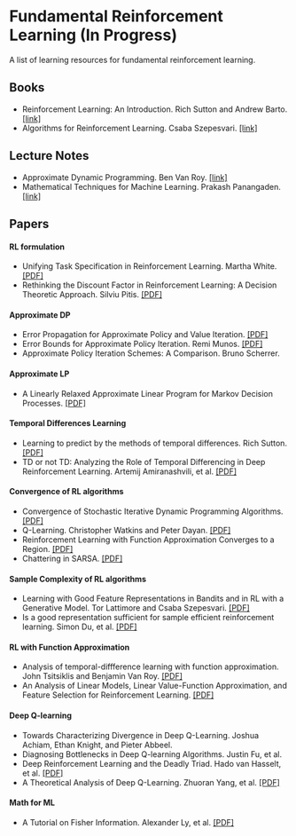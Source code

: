 # Fundamental Reinforcement Learning (In Progress)
A list of learning resources for fundamental reinforcement learning.

Books
---
* Reinforcement Learning: An Introduction. Rich Sutton and Andrew Barto. [[link]](http://www.incompleteideas.net/book/the-book-2nd.html)
* Algorithms for Reinforcement Learning. Csaba Szepesvari. [[link]](https://sites.ualberta.ca/~szepesva/RLBook.html)

Lecture Notes
---
* Approximate Dynamic Programming. Ben Van Roy. [[link]](https://homes.cs.washington.edu/~todorov/courses/amath579/VanRoy_notes.pdf)
* Mathematical Techniques for Machine Learning. Prakash Panangaden. [[link]](https://www.cs.mcgill.ca/~prakash/Courses/599/comp599.html)

Papers
---
#### RL formulation
* Unifying Task Specification in Reinforcement Learning. Martha White. [[PDF]](http://proceedings.mlr.press/v70/white17a/white17a.pdf)  
* Rethinking the Discount Factor in Reinforcement Learning: A Decision Theoretic Approach. Silviu Pitis. [[PDF]](https://arxiv.org/pdf/1902.02893.pdf)

#### Approximate DP
* Error Propagation for Approximate Policy and Value Iteration. [[PDF]](https://sites.ualberta.ca/~szepesva/papers/ErrorPropAPVI-NIPS09.pdf)
* Error Bounds for Approximate Policy Iteration. Remi Munos. [[PDF]](http://researchers.lille.inria.fr/~munos/papers/files/API_icml03.pdf)
* Approximate Policy Iteration Schemes: A Comparison. Bruno Scherrer. 

#### Approximate LP
* A Linearly Relaxed Approximate Linear Program for Markov Decision Processes. [[PDF]](https://sites.ualberta.ca/~szepesva/papers/2018-lralp-ieee-tac.pdf)

#### Temporal Differences Learning
* Learning to predict by the methods of temporal differences. Rich Sutton. [[PDF]](http://citeseerx.ist.psu.edu/viewdoc/download?doi=10.1.1.132.7760&rep=rep1&type=pdf)
* TD or not TD: Analyzing the Role of Temporal Differencing in Deep Reinforcement Learning. Artemij Amiranashvili, et al. [[PDF]](https://arxiv.org/pdf/1806.01175.pdf)

#### Convergence of RL algorithms
* Convergence of Stochastic Iterative Dynamic Programming Algorithms. [[PDF]](https://papers.nips.cc/paper/764-convergence-of-stochastic-iterative-dynamic-programming-algorithms.pdf)
* Q-Learning. Christopher Watkins and Peter Dayan. [[PDF]](http://www.gatsby.ucl.ac.uk/~dayan/papers/cjch.pdf)
* Reinforcement Learning with Function Approximation Converges to a Region. [[PDF]](https://pdfs.semanticscholar.org/6f36/fa118e757ce917b7a03664768787d8b9bb62.pdf)
* Chattering in SARSA. [[PDF]](http://citeseerx.ist.psu.edu/viewdoc/download?doi=10.1.1.35.325&rep=rep1&type=pdf)

#### Sample Complexity of RL algorithms
* Learning with Good Feature Representations in Bandits and in RL with a Generative Model. Tor Lattimore and Csaba Szepesvari. [[PDF]](https://arxiv.org/pdf/1911.07676.pdf) 
*  Is a good representation sufficient for sample efficient reinforcement learning. Simon Du, et al. [[PDF]](https://arxiv.org/abs/1910.03016) 

#### RL with Function Approximation
* Analysis of temporal-diffference learning with function approximation. John Tsitsiklis and Benjamin Van Roy. [[PDF]](http://www.mit.edu/~jnt/Papers/J063-97-bvr-td.pdf)
* An Analysis of Linear Models, Linear Value-Function Approximation, and Feature Selection for Reinforcement Learning. [[PDF]](https://users.cs.duke.edu/~parr/icml08.pdf)

#### Deep Q-learning
* Towards Characterizing Divergence in Deep Q-Learning. Joshua Achiam, Ethan Knight, and Pieter Abbeel.
* Diagnosing Bottlenecks in Deep Q-learning Algorithms. Justin Fu, et al. 
* Deep Reinforcement Learning and the Deadly Triad. Hado van Hasselt, et al. [[PDF]](https://arxiv.org/pdf/1812.02648.pdf)
* A Theoretical Analysis of Deep Q-Learning. Zhuoran Yang, et al. [[PDF]](https://arxiv.org/pdf/1901.00137.pdf)

#### Math for ML
* A Tutorial on Fisher Information. Alexander Ly, et al. [[PDF]](https://arxiv.org/pdf/1705.01064.pdf)
